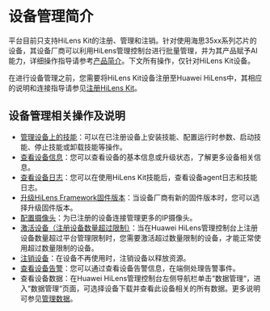 # 设备管理简介<a name="hilens_02_0007"></a>

平台目前只支持HiLens Kit的注册、管理和注销。针对使用海思35xx系列芯片的设备，其设备厂商可以利用HiLens管理控制台进行批量管理，并为其产品赋予AI能力，详细操作指导请参考[产品简介](产品简介.md)。下文所有操作，仅针对HiLens Kit设备。

在进行设备管理之前，您需要将HiLens Kit设备注册至Huawei HiLens中，其相应的说明和连接指导请参见[注册HiLens Kit](注册HiLens-Kit.md)。

## 设备管理相关操作及说明<a name="section383115595319"></a>

-   [管理设备上的技能](管理设备上的技能.md)：可以在已注册设备上安装技能、配置运行时参数、启动技能、停止技能或卸载技能等操作。
-   [查看设备信息](查看设备信息.md)：您可以查看设备的基本信息或升级状态，了解更多设备相关信息。
-   [查看设备日志](查看设备日志.md)：您可以在使用HiLens Kit技能后，查看设备agent日志和技能日志。
-   [升级HiLens Framework固件版本](升级HiLens-Framework固件版本.md)：当设备厂商有新的固件版本时，您可以选择升级固件版本。
-   [配置摄像头](配置摄像头.md)：为已注册的设备连接管理更多的IP摄像头。
-   [激活设备（注册设备数量超过限制）](激活设备（注册设备数量超过限制）.md)：当在Huawei HiLens管理控制台上注册设备数量超过平台管理限制时，您需要激活超过数量限制的设备，才能正常使用超过数量限制的设备。
-   [注销设备](注销设备.md)：在设备不再使用时，注销设备以释放资源。
-   [查看设备告警](查看设备告警.md)：您可以通过查看设备告警信息，在端侧处理告警事件。
-   查看设备数据：在Huawei HiLens管理控制台左侧导航栏单击“数据管理“，进入“数据管理“页面，可选择设备下载并查看此设备相关的所有数据。更多说明可参见[管理数据](管理数据.md)。

